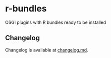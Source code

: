 # r-bundles
OSGI plugins with R bundles ready to be installed

## Changelog
Changelog is available at [changelog.md](changelog.md).
